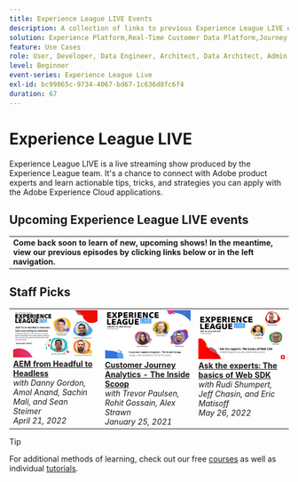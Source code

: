 ```yaml
---
title: Experience League LIVE Events
description: A collection of links to previous Experience League LIVE events
solution: Experience Platform,Real-Time Customer Data Platform,Journey Optimizer,Experience Manager,Target,Audience Manager,Analytics
feature: Use Cases
role: User, Developer, Data Engineer, Architect, Data Architect, Admin, Leader
level: Beginner
event-series: Experience League Live
exl-id: bc99865c-9734-4067-bd67-1c636d8fc6f4
duration: 67
---
```

# Experience League LIVE

Experience League LIVE is a live streaming show produced by the Experience League team.  It's a chance to connect with Adobe product experts and learn actionable tips, tricks, and strategies you can apply with the Adobe Experience Cloud applications.

<div id="upcoming-events">

## Upcoming Experience League LIVE events

<table>
<tr>
  
  <td style="vertical-align: top;">
      <b>Come back soon to learn of new, upcoming shows! In the meantime, view our previous episodes by clicking links below or in the left navigation.</b>
  </td>
</tr>
</table>

</div>

<div id="recs-overview-body-1"></div>
<div id="recs-overview-body-2"></div>
<div id="recs-overview-body-3"></div>
<div id="recs-overview-body-4"></div>
<div id="recs-overview-body-5"></div>
<div id="recs-overview-body-6"></div>

<div id="past-events">


</div>

## Staff Picks

<table style="max-width: 1214px;">

<tr>
  <td style="vertical-align: top;"><a href="episodes/exl-live-episode-04-21-22.md">
      <img alt="Experience League LIVE Apr 21" src="assets/youtube-thumbnails/april-21-yt.jpg">
    </a>
    <div>
      <a href="/help/experience-league-live/episodes/exl-live-episode-04-21-22.md">
        <strong>AEM from Headful to Headless</strong>
      </a>
      <br/><em>with Danny Gordon, Amol Anand, Sachin Mali, and Sean Steimer</em>
      <br/><em>April 21, 2022</em>
    </div>
  </td>
  
  <td style="vertical-align: top;">
    <a href="episodes/exl-live-episode-08.md">
      <img alt="Experience League LIVE ep8" src="./assets/youtube-thumbnails/jan-25-yt.jpg">
    </a>
    <div>
      <a href="episodes/exl-live-episode-08.md"><strong>Customer Journey Analytics - The Inside Scoop</strong></a>
      <br/><em>with Trevor Paulsen, Rohit Gossain, Alex Strawn</em>
      <br/><em>January 25, 2021</em>
    </div>
  </td>
  
  <td style="vertical-align: top;">
    <a href="episodes/exl-live-episode-05-26-22.md">
      <img alt="Experience League LIVE May 26" src="assets/May26_exl_live_banner_web_1920_WebBanner.png">
    </a>
    <div>
      <a href="episodes/exl-live-episode-05-26-22.md">
        <strong>Ask the experts: The basics of Web SDK</strong>
      </a>
      <br/><em>with Rudi Shumpert, Jeff Chasin, and Eric Matisoff</em>
      <br/><em>May 26, 2022</em>
    </div>
  </td>
  </tr>
  
</table>


>[!TIP]
>
>For additional methods of learning, check out our free [courses](https://experienceleague.adobe.com/#dashboard/learning) as well as individual [tutorials](https://experienceleague.adobe.com/docs/home-tutorials.html).

